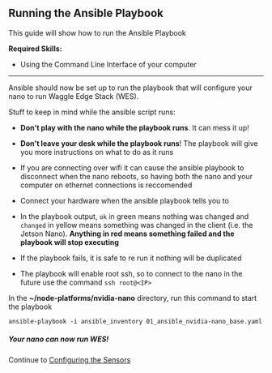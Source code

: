 ## Running the Ansible Playbook

This guide will show how to run the Ansible Playbook

**Required Skills:**
* Using the Command Line Interface of your computer

---

Ansible should now be set up to run the playbook that will configure your nano to run Waggle Edge Stack (WES). 

Stuff to keep in mind while the ansible script runs:

- **Don't play with the nano while the playbook runs**. It can mess it up!

- **Don't leave your desk while the playbook runs**! The playbook will give you more instructions on what to do as it runs

- If you are connecting over wifi it can cause the ansible playbook to disconnect when the nano reboots, so having both the nano and your computer on ethernet connections is reccomended

- Connect your hardware when the ansible playbook tells you to

- In the playbook output, `ok` in green means nothing was changed and `changed` in yellow means something was changed in the client (i.e. the Jetson Nano). **Anything in red means something failed and the playbook will stop executing**

- If the playbook fails, it is safe to re run it nothing will be duplicated

- The playbook will enable root ssh, so to connect to the nano in the future use the command `ssh root@<IP>`

In the **~/node-platforms/nvidia-nano** directory, run this command to start the playbook
```
ansible-playbook -i ansible_inventory 01_ansible_nvidia-nano_base.yaml 
```

##### Your nano can now run WES!

Continue to [Configuring the Sensors](./configure_sensors.md)
